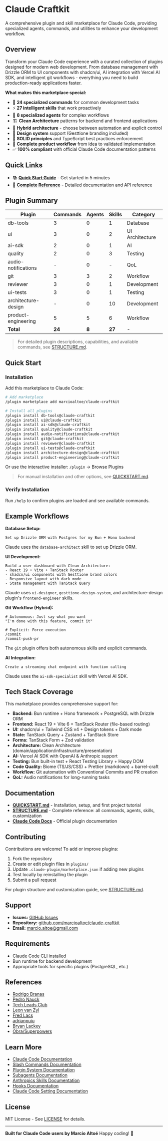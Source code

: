 # Claude Craftkit

A comprehensive plugin and skill marketplace for Claude Code, providing specialized agents, commands, and utilities to enhance your development workflow.

## Overview

Transform your Claude Code experience with a curated collection of plugins designed for modern web development. From database management with Drizzle ORM to UI components with shadcn/ui, AI integration with Vercel AI SDK, and intelligent git workflows - everything you need to build production-ready applications faster.

**What makes this marketplace special:**

- 🎯 **24 specialized commands** for common development tasks
- ⚡ **27 intelligent skills** that work proactively
- 🤖 **8 specialized agents** for complex workflows
- 🏗️ **Clean Architecture** patterns for backend and frontend applications
- 🎨 **Hybrid architecture** - choose between automation and explicit control
- 🎨 **Design system** support (Gesttione branding included)
- 📐 **SOLID principles** and TypeScript best practices enforcement
- 🚀 **Complete product workflow** from idea to validated implementation
- ✅ **100% compliant** with official Claude Code documentation patterns

## Quick Links

- 📚 **[Quick Start Guide](QUICKSTART.md)** - Get started in 5 minutes
- 📖 **[Complete Reference](STRUCTURE.md)** - Detailed documentation and API reference

## Plugin Summary

| Plugin              | Commands | Agents | Skills | Category        |
| ------------------- | -------- | ------ | ------ | --------------- |
| db-tools            | 3        | 0      | 1      | Database        |
| ui                  | 3        | 0      | 2      | UI Architecture |
| ai-sdk              | 2        | 0      | 1      | AI              |
| quality             | 2        | 0      | 3      | Testing         |
| audio-notifications | -        | 0      | -      | QoL             |
| git                 | 3        | 3      | 2      | Workflow        |
| reviewer            | 3        | 0      | 1      | Development     |
| ui-tests            | 3        | 0      | 1      | Testing         |
| architecture-design | -        | 0      | 10     | Development     |
| product-engineering | 5        | 5      | 6      | Workflow        |
| **Total**           | **24**   | **8**  | **27** | -               |

> For detailed plugin descriptions, capabilities, and available commands, see [STRUCTURE.md](STRUCTURE.md).

## Quick Start

### Installation

Add this marketplace to Claude Code:

```bash
# Add marketplace
/plugin marketplace add marcioaltoe/claude-craftkit

# Install all plugins
/plugin install db-tools@claude-craftkit
/plugin install ui@claude-craftkit
/plugin install ai-sdk@claude-craftkit
/plugin install quality@claude-craftkit
/plugin install audio-notifications@claude-craftkit
/plugin install git@claude-craftkit
/plugin install reviewer@claude-craftkit
/plugin install ui-tests@claude-craftkit
/plugin install architecture-design@claude-craftkit
/plugin install product-engineering@claude-craftkit
```

Or use the interactive installer: `/plugin` → Browse Plugins

> For manual installation and other options, see [QUICKSTART.md](QUICKSTART.md).

### Verify Installation

Run `/help` to confirm plugins are loaded and see available commands.

## Example Workflows

**Database Setup:**

```
Set up Drizzle ORM with Postgres for my Bun + Hono backend
```

Claude uses the `database-architect` skill to set up Drizzle ORM.

**UI Development:**

```
Build a user dashboard with Clean Architecture:
- React 19 + Vite + TanStack Router
- shadcn/ui components with Gesttione brand colors
- Responsive layout with dark mode
- State management with TanStack Query
```

Claude uses `ui-designer`, `gesttione-design-system`, and architecture-design plugin's `frontend-engineer` skills.

**Git Workflow (Hybrid):**

```
# Autonomous: Just say what you want
"I'm done with this feature, commit it"

# Explicit: Force execution
/commit
/commit-push-pr
```

The `git` plugin offers both autonomous skills and explicit commands.

**AI Integration:**

```
Create a streaming chat endpoint with function calling
```

Claude uses the `ai-sdk-specialist` skill with Vercel AI SDK.

## Tech Stack Coverage

This marketplace provides comprehensive support for:

- **Backend:** Bun runtime + Hono framework + PostgreSQL with Drizzle ORM
- **Frontend:** React 19 + Vite 6 + TanStack Router (file-based routing)
- **UI:** shadcn/ui + Tailwind CSS v4 + Design tokens + Dark mode
- **State:** TanStack Query + Zustand + TanStack Store
- **Forms:** TanStack Form + Zod validation
- **Architecture:** Clean Architecture (domain/application/infrastructure/presentation)
- **AI:** Vercel AI SDK with OpenAI & Anthropic support
- **Testing:** Bun built-in test + React Testing Library + Happy DOM
- **Code Quality:** Biome (TS/JS/CSS) + Prettier (markdown) + barrel-craft
- **Workflow:** Git automation with Conventional Commits and PR creation
- **QoL:** Audio notifications for long-running tasks

## Documentation

- **[QUICKSTART.md](QUICKSTART.md)** - Installation, setup, and first project tutorial
- **[STRUCTURE.md](STRUCTURE.md)** - Complete reference: all commands, agents, skills, customization
- **[Claude Code Docs](https://docs.claude.com/en/docs/claude-code/plugins)** - Official plugin documentation

## Contributing

Contributions are welcome! To add or improve plugins:

1. Fork the repository
2. Create or edit plugin files in `plugins/`
3. Update `.claude-plugin/marketplace.json` if adding new plugins
4. Test locally by reinstalling the plugin
5. Submit a pull request

For plugin structure and customization guide, see [STRUCTURE.md](STRUCTURE.md#customization).

## Support

- **Issues:** [GitHub Issues](https://github.com/marcioaltoe/claude-craftkit/issues)
- **Repository:** [github.com/marcioaltoe/claude-craftkit](https://github.com/marcioaltoe/claude-craftkit)
- **Email:** marcio.altoe@gmail.com

## Requirements

- Claude Code CLI installed
- Bun runtime for backend development
- Appropriate tools for specific plugins (PostgreSQL, etc.)

## References

- [Rodrigo Branas](https://branas.io/)
- [Pedro Nauck](https://compozy.com/)
- [Tech Leads Club](https://www.techleads.club)
- [Leon van Zyl](https://github.com/leonvanzyl/claude-code)
- [Fred Lacs](https://github.com/fredlacs/claude-code)
- [adrianpuiu](https://github.com/adrianpuiu/claude-skills-marketplace)
- [Bryan Lackey](https://github.com/lackeyjb/playwright-skill)
- [Obra/Superpowers](https://github.com/obra/superpowers)

## Learn More

- [Claude Code Documentation](https://docs.claude.com/en/docs/claude-code/overview)
- [Slash Commands Documentation](https://docs.claude.com/en/docs/claude-code/slash-commands)
- [Plugin System Documentation](https://docs.claude.com/en/docs/claude-code/plugins)
- [Subagents Documentation](https://docs.claude.com/en/docs/claude-code/sub-agents)
- [Anthropics Skills Documentation](https://docs.claude.com/en/docs/claude-code/skills)
- [Hooks Documentation](https://docs.claude.com/en/docs/claude-code/hooks)
- [Claude Code Setting Documentation](https://docs.claude.com/en/docs/claude-code/settings)

## License

MIT License - See [LICENSE](LICENSE) for details.

---

**Built for Claude Code users by Marcio Altoé**
Happy coding! 🚀

